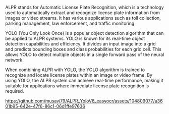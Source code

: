 ALPR stands for Automatic License Plate Recognition, which is a technology used to automatically extract and recognize license plate information from images or video streams. It has various applications such as toll collection, parking management, law enforcement, and traffic monitoring.

YOLO (You Only Look Once) is a popular object detection algorithm that can be applied to ALPR systems. YOLO is known for its real-time object detection capabilities and efficiency. It divides an input image into a grid and predicts bounding boxes and class probabilities for each grid cell. This allows YOLO to detect multiple objects in a single forward pass of the neural network.

When combining ALPR with YOLO, the YOLO algorithm is trained to recognize and locate license plates within an image or video frame. By using YOLO, the ALPR system can achieve real-time performance, making it suitable for applications where immediate license plate recognition is required.




https://github.com/musavi79/ALPR_YoloV8_easyocr/assets/104809077/a3601b95-642e-47f6-86c1-06d1ffe97636



